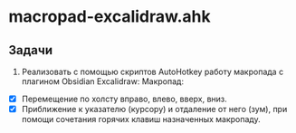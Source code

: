 # macropad-excalidraw.ahk
## Задачи
1. Реализовать с помощью скриптов AutoHotkey работу макропада с плагином Obsidian Excalidraw:
   Макропад:  
  - [x] Перемещение по холсту вправо, влево, вверх, вниз.
  - [x] Приближение к указателю (курсору) и отдаление от него (зум), при помощи сочетания горячих клавиш назначенных макропаду.